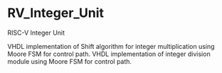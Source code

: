 # RV_Integer_Unit
RISC-V Integer Unit

VHDL implementation of Shift algorithm for integer multiplication using Moore FSM for control path.
VHDL implementation of integer division module using Moore FSM for control path.
